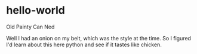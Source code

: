 # hello-world
Old Painty Can Ned

Well I had an onion on my belt, which was the style at the time. So I figured I'd learn about this here python and see if it tastes like chicken.
